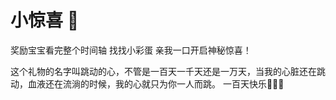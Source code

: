 # 小惊喜 🎁
奖励宝宝看完整个时间轴
找找小彩蛋
亲我一口开启神秘惊喜！

这个礼物的名字叫跳动的心，不管是一百天一千天还是一万天，当我的心脏还在跳动，血液还在流淌的时候，我的心就只为你一人而跳。
一百天快乐🎉🎉🎉